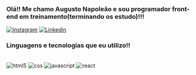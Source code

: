 ### Olá!! Me chamo Augusto Napoleão e sou programador front-end em treinamento(terminando os estudo)!!!

[![Instagram](https://img.shields.io/badge/Instagram-E4405F?style=for-the-badge&logo=instagram&logoColor=white)](https://www.instagram.com/_augusto_napoleao/)
[![Linkedin](https://img.shields.io/badge/LinkedIn-0077B5?style=for-the-badge&logo=linkedin&logoColor=white)](www.linkedin.com/in/augusto-napoleao-amorim)

### Linguagens e tecnologias que eu utilizo!!

<div style="display: inline_block"><br/>
    <img align="center" alt="html5" src="https://img.shields.io/badge/HTML5-E34F26?style=for-the-badge&logo=html5&logoColor=white"/>
    <img align="center" alt="css" src="https://img.shields.io/badge/CSS3-1572B6?style=for-the-badge&logo=css3&logoColor=white"/>
    <img align="center" alt="javascript" src="https://img.shields.io/badge/JavaScript-F7DF1E?style=for-the-badge&logo=javascript&logoColor=black"/>
    <img align="center" alt="react" src="https://img.shields.io/badge/React-20232A?style=for-the-badge&logo=react&logoColor=61DAFB"/>
</div>
